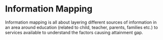 # Information Mapping

Information mapping is all about layering different sources of information in an area around education (related to child, teacher, parents, families etc.) to services available to understand the factors causing attainment gap.